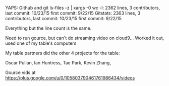 YAPS:
Github and git ls-files -z | xargs -0 wc -l: 2362 lines, 3 contributors, last commit: 10/23/15 first commit: 9/22/15
Gitstats: 2363 lines, 3 contributors, last commit: 10/23/15 first commit: 9/22/15

Everything but the line count is the same.

Need to run gource, but can't do streaming video on cloud9...
Worked it out, used one of my table's computers

My table partners did the other 4 projects for the table:

Oscar Pullan,
Ian Huntress,
Tae Park,
Kevin Zhang,

Gource vids at
https://plus.google.com/u/0/105803790461761986434/videos
